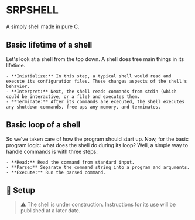 # SRPSHELL
A simply shell made in pure C.

## Basic lifetime of a shell
Let's look at a shell from the top down. A shell does tree main things in its lifetime.

    - **Iniatialize:** In this step, a typical shell would read and execute its configuration files. These changes aspects of the shell's behavior.
    - **Interpret:** Next, the shell reads commands from stdin (which could be interactive, or a file) and executes them.
    - **Terminate:** After its commands are executed, the shell executes any shutdown commands, free ups any memory, and terminates.

## Basic loop of a shell
So we’ve taken care of how the program should start up. Now, for the basic program logic: what does the shell do during its loop? Well, a simple way to handle commands is with three steps:

    - **Read:** Read the command from standard input.
    - **Parse:** Separate the command string into a program and arguments.
    - **Execute:** Run the parsed command.


## :wrench: Setup
> :warning: The shell is under construction. Instructions for its use will be published at a later date.